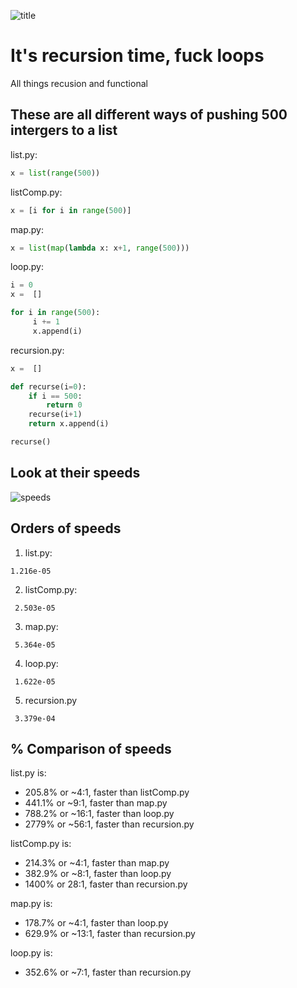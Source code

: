 ![title](https://github.com/cmdline-batcheloranator/recursion/blob/master/img/infinite.png)


# It's recursion time, fuck loops

All things recusion and functional


## These are all different ways of pushing 500 intergers to a list
list.py:

```python
x = list(range(500))
```

listComp.py:

```python
x = [i for i in range(500)]
```

map.py:

```python 
x = list(map(lambda x: x+1, range(500)))
```

loop.py:

```python
i = 0
x =  []

for i in range(500): 
     i += 1
     x.append(i)
```

recursion.py:

```python
x =  []

def recurse(i=0):
    if i == 500:
        return 0
    recurse(i+1)
    return x.append(i)

recurse()
```

## Look at their speeds 

![speeds](https://github.com/cmdline-batcheloranator/recursion/blob/master/img/speed.png)


## Orders of speeds

1. list.py:

`1.216e-05`

2. listComp.py:  

` 2.503e-05`

3. map.py:       

` 5.364e-05`

4. loop.py:      

` 1.622e-05`

5. recursion.py  

` 3.379e-04`

## % Comparison of speeds

list.py is:

- 205.8% or ~4:1, faster than listComp.py
- 441.1% or ~9:1, faster than map.py
- 788.2% or ~16:1, faster than loop.py
- 2779%  or ~56:1, faster than recursion.py

listComp.py is:

- 214.3% or ~4:1, faster than map.py
- 382.9% or ~8:1, faster than loop.py
- 1400% or 28:1, faster than recursion.py

map.py is:

- 178.7% or ~4:1, faster than loop.py
- 629.9% or ~13:1, faster than recursion.py

loop.py is:
- 352.6% or ~7:1, faster than recursion.py



